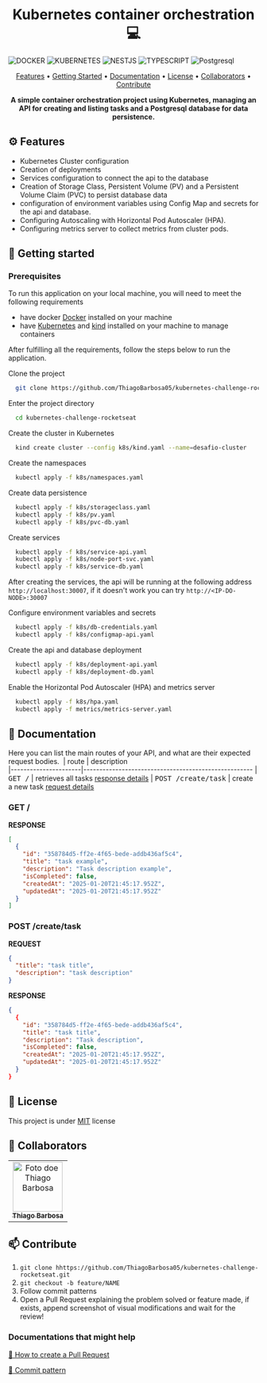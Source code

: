 [NESTJS]: https://img.shields.io/badge/nestjs-%23E0234E.svg?style=for-the-badge&logo=nestjs&logoColor=white
[KUBERNETES]: https://img.shields.io/badge/kubernetes-%23326ce5.svg?style=for-the-badge&logo=kubernetes&logoColor=white
[DOCKER]: https://img.shields.io/badge/docker-%230db7ed.svg?style=for-the-badge&logo=docker&logoColor=white
[POSTGRES]: https://img.shields.io/badge/postgresql-4169e1?style=for-the-badge&logo=postgresql&logoColor=white
[TYPESCRIPT]: https://img.shields.io/badge/typescript-%23007ACC.svg?style=for-the-badge&logo=typescript&logoColor=white

<h1 align="center" style="font-weight: bold;">Kubernetes container orchestration💻</h1>

![DOCKER][DOCKER]
![KUBERNETES][KUBERNETES]
![NESTJS][NESTJS]
![TYPESCRIPT][TYPESCRIPT]
![Postgresql][POSTGRES]

<p align="center">
<a href="#features">Features</a> •
 <a href="#started">Getting Started</a> • 
 <a href="#docs">Documentation</a> •
 <a href="#license">License</a> •
 <a href="#collaborators">Collaborators</a> •
 <a href="#contribute">Contribute</a>
</p>

<p align="center">
  <b>A simple container orchestration project using Kubernetes, managing an API for creating and listing tasks and a Postgresql database for data persistence.</b>
  <br />
</p>

<h2 id="features">⚙️ Features</h2>

- Kubernetes Cluster configuration
- Creation of deployments
- Services configuration to connect the api to the database
- Creation of Storage Class, Persistent Volume (PV) and a Persistent Volume Claim (PVC) to persist database data
- configuration of environment variables using Config Map and secrets for the api and database.
- Configuring Autoscaling with Horizontal Pod Autoscaler (HPA).
- Configuring metrics server to collect metrics from cluster pods.

<h2 id="started">🚀 Getting started</h2>

<h3>Prerequisites</h3>

To run this application on your local machine, you will need to meet the following requirements

- have docker [Docker](https://docs.docker.com/engine/install) installed on your machine
- have [Kubernetes](https://kubernetes.io/pt-br/docs/setup/) and [kind](https://kind.sigs.k8s.io/docs/user/quick-start/#installation) installed on your machine to manage containers

After fulfilling all the requirements, follow the steps below to run the application.

Clone the project

```bash
  git clone https://github.com/ThiagoBarbosa05/kubernetes-challenge-rocketseat.git
```

Enter the project directory

```bash
  cd kubernetes-challenge-rocketseat
```

Create the cluster in Kubernetes

```bash
  kind create cluster --config k8s/kind.yaml --name=desafio-cluster
```

Create the namespaces

```bash
  kubectl apply -f k8s/namespaces.yaml
```

Create data persistence

```bash
  kubectl apply -f k8s/storageclass.yaml
  kubectl apply -f k8s/pv.yaml
  kubectl apply -f k8s/pvc-db.yaml
```

Create services

```bash
  kubectl apply -f k8s/service-api.yaml
  kubectl apply -f k8s/node-port-svc.yaml
  kubectl apply -f k8s/service-db.yaml
```

After creating the services, the api will be running at the following address `http://localhost:30007`, if it doesn't work you can try `http://<IP-DO-NODE>:30007`

Configure environment variables and secrets

```bash
  kubectl apply -f k8s/db-credentials.yaml
  kubectl apply -f k8s/configmap-api.yaml
```

Create the api and database deployment

```bash
  kubectl apply -f k8s/deployment-api.yaml
  kubectl apply -f k8s/deployment-db.yaml
```

Enable the Horizontal Pod Autoscaler (HPA) and metrics server

```bash
  kubectl apply -f k8s/hpa.yaml
  kubectl apply -f metrics/metrics-server.yaml
```

<h2 id="docs"> 📖 Documentation </h2>

Here you can list the main routes of your API, and what are their expected request bodies.
​
| route | description  
|----------------------|-----------------------------------------------------
| <kbd>GET /</kbd> | retrieves all tasks [response details](#get-tasks-detail)
| <kbd>POST /create/task</kbd> | create a new task [request details](#post-task-detail)

<h3 id="get-tasks-detail">GET /</h3>

**RESPONSE**

```json
[
  {
    "id": "358784d5-ff2e-4f65-bede-addb436af5c4",
    "title": "task example",
    "description": "Task description example",
    "isCompleted": false,
    "createdAt": "2025-01-20T21:45:17.952Z",
    "updatedAt": "2025-01-20T21:45:17.952Z"
  }
]
```

<h3 id="post-task-detail">POST /create/task</h3>

**REQUEST**

```json
{
  "title": "task title",
  "description": "task description"
}
```

**RESPONSE**

```json
{
  {
    "id": "358784d5-ff2e-4f65-bede-addb436af5c4",
    "title": "task title",
    "description": "Task description",
    "isCompleted": false,
    "createdAt": "2025-01-20T21:45:17.952Z",
    "updatedAt": "2025-01-20T21:45:17.952Z"
  }
}
```

<h2 id="license">📃 License </h2>

This project is under <a href="https://github.com/ThiagoBarbosa05/kubernetes-challenge-rocketseat.git/main/LICENSE">MIT</a> license

<h2 id="collaborators"> 🤝 Collaborators</h2>

<table>
  <tr>
    <td align="center">
      <a href="#">
        <img src="https://avatars.githubusercontent.com/u/61393836?v=4" width="100px;" alt="Foto doe Thiago Barbosa"/><br>
        <sub>
          <b>Thiago Barbosa</b>
        </sub>
      </a>
    </td>
  </tr>
</table>

<h2 id="contribute">📫 Contribute</h2>

1. `git clone hhttps://github.com/ThiagoBarbosa05/kubernetes-challenge-rocketseat.git`
2. `git checkout -b feature/NAME`
3. Follow commit patterns
4. Open a Pull Request explaining the problem solved or feature made, if exists, append screenshot of visual modifications and wait for the review!

<h3>Documentations that might help</h3>

[📝 How to create a Pull Request](https://www.atlassian.com/br/git/tutorials/making-a-pull-request)

[💾 Commit pattern](https://gist.github.com/joshbuchea/6f47e86d2510bce28f8e7f42ae84c716)
